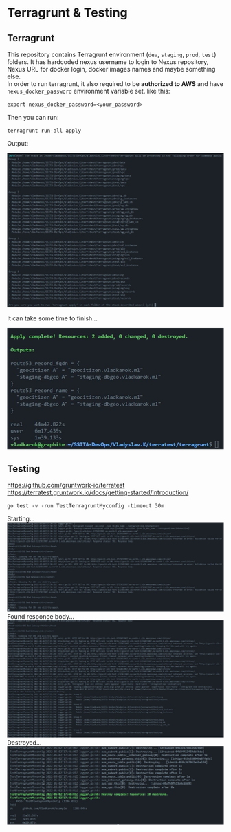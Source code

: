 # Terragrunt & Testing

## Terragrunt

This repository contains Terragrunt environment (`dev`, `staging`, `prod`, `test`) folders. It has hardcoded nexus username to login to Nexus repository, Nexus URL for docker login, docker images names and maybe something else.  
In order to run terragrunt, it also required to be **authorized to AWS** and have `nexus_docker_password` environment variable set. like this:

```
export nexus_docker_password=<your_password>
```

Then you can run:

```
terragrunt run-all apply
```

Output:

![](run-all.jpg)

It can take some time to finish...

![](run-all-time.jpg)

## Testing

https://github.com/gruntwork-io/terratest  
https://terratest.gruntwork.io/docs/getting-started/introduction/

```
go test -v -run TestTerragruntMyconfig -timeout 30m
```
Starting...
![](testing_1.jpg)
Found responce body...
![](testing_2.jpg)
Destroyed...
![](testing_pass.jpg)